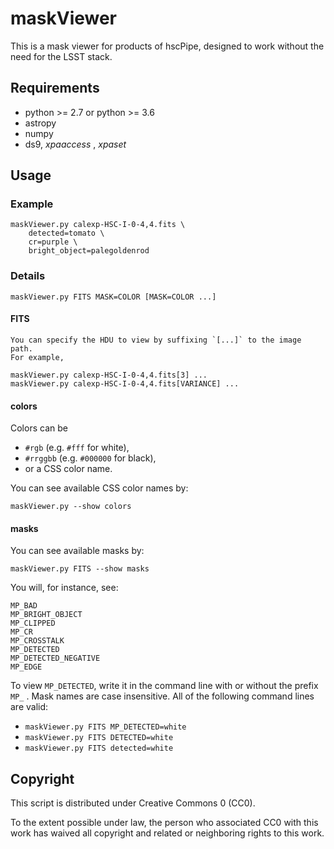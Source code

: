 maskViewer
============================================================

This is a mask viewer for products of hscPipe,
designed to work without the need for the LSST stack.

Requirements
------------------------------------------------------------

  * python >= 2.7 or python >= 3.6
  * astropy
  * numpy
  * ds9, *xpaaccess* , *xpaset*

Usage
------------------------------------------------------------

### Example

    maskViewer.py calexp-HSC-I-0-4,4.fits \
        detected=tomato \
        cr=purple \
        bright_object=palegoldenrod

### Details

    maskViewer.py FITS MASK=COLOR [MASK=COLOR ...]

#### FITS

    You can specify the HDU to view by suffixing `[...]` to the image path.
    For example,

    maskViewer.py calexp-HSC-I-0-4,4.fits[3] ...
    maskViewer.py calexp-HSC-I-0-4,4.fits[VARIANCE] ...

#### colors

Colors can be

   * `#rgb` (e.g. `#fff` for white),
   * `#rrggbb` (e.g. `#000000` for black),
   * or a CSS color name.

You can see available CSS color names by:

    maskViewer.py --show colors

#### masks

You can see available masks by:

    maskViewer.py FITS --show masks

You will, for instance, see:

    MP_BAD
    MP_BRIGHT_OBJECT
    MP_CLIPPED
    MP_CR
    MP_CROSSTALK
    MP_DETECTED
    MP_DETECTED_NEGATIVE
    MP_EDGE

To view `MP_DETECTED`, write it in the command line
with or without the prefix `MP_` . Mask names are
case insensitive. All of the following command lines
are valid:

  * `maskViewer.py FITS MP_DETECTED=white`
  * `maskViewer.py FITS DETECTED=white`
  * `maskViewer.py FITS detected=white`

Copyright
------------------------------------------------------------

This script is distributed under Creative Commons 0 (CC0).

To the extent possible under law, the person who associated CC0
with this work has waived all copyright and related or neighboring
rights to this work.
